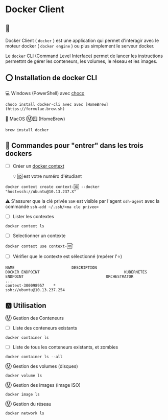 # Docker Client

## :bookmark:

Docker Client ( `docker` ) est une application qui permet d'interagir avec le moteur docker ( `docker engine` ) ou plus simplement le serveur docker.

Le `docker` CLI (Command Level Interface) permet de lancer les instructions permettnt de gérer les conteneurs, les volumes, le réseau et les images. 

## :o: Installation de docker CLI 


:computer: Windows (PowerShell) avec [choco](https://chocolatey.org/)

```
choco install docker-cli avec avec [HomeBrew](https://formulae.brew.sh)
```

:apple: MacOS :m::one: (HomeBrew)

```
brew install docker
```

## :whale: Commandes pour "entrer" dans les trois dockers

- [ ] Créer un [docker context](https://docs.docker.com/engine/context/working-with-contexts/)

   :bulb: :id: est votre numéro d'étudiant

`docker context create context-`:id:` --docker "host=ssh://ubuntu@10.13.237.X"`


:warning: S'assurer que la clé privée `SSH` est visible par l'agent `ssh-agent` avec la commande `ssh-add ~/.ssh/<ma cle privee>`

- [ ] Lister les contextes

```
docker context ls
```

- [ ] Selectionner un contexte 

`docker context use context-`:id:`

- [ ] Vérifier que le contexte est sélectionné (repérer l':star:)

```
NAME                         DESCRIPTION                               DOCKER ENDPOINT                                     KUBERNETES ENDPOINT                                    ORCHESTRATOR
...
context-300098957    *                                          ssh://ubuntu@10.13.237.254                                            
```


## :a: Utilisation


:m: Gestion des Conteneurs

- [ ] Liste des conteneurs existants

```
docker container ls
```

- [ ] Liste de tous les conteneurs existants, et zombies

```
docker container ls --all
```

:m: Gestion des volumes (disques)

```
docker volume ls
```

:m: Gestion des images (image ISO)

```
docker image ls
```

:m: Gestion du réseau

```
docker network ls
```
